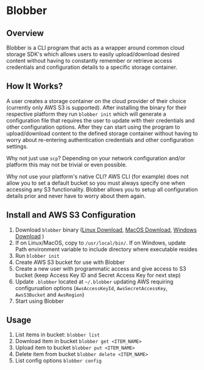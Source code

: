 Blobber
===================================

Overview
-----------------------------------

Blobber is a CLI program that acts as a wrapper around common cloud storage SDK's which allows users to easily upload/download desired content without having to constantly remember or retrieve access credentials and configuration details to a specific storage container.  

How It Works?
-----------------------------------

A user creates a storage container on the cloud provider of their choice (currently only AWS S3 is supported).  After installing the binary for their respective platform they run `blobber init` which will generate a configuration file that requires the user to update with their credentials and other configuration options.  After they can start using the program to upload/download content to the defined storage container without having to worry about re-entering authentication credentials and other configuration settings.

Why not just use `scp`?  Depending on your network configuration and/or platform this may not be trivial or even possible.

Why not use your platform's native CLI?  AWS CLI (for example) does not allow you to set a default bucket so you must always specify one when accessing any S3 functionality.  Blobber allows you to setup all configuration details prior and never have to worry about them again.

Install and AWS S3 Configuration
-----------------------------------

1) Download `blobber` binary (<a href="https://s3.amazonaws.com/mk-blobber-storage/blobber-linux.zip" target="_blank">Linux Download</a>, <a href="https://s3.amazonaws.com/mk-blobber-storage/blobber-mac.zip" target="_blank">MacOS Download</a>, <a href="https://s3.amazonaws.com/mk-blobber-storage/blobber-win.zip" target="_blank">Windows Download</a>
)
2) If on Linux/MacOS, copy to `/usr/local/bin/`.  If on Windows, update Path environment variable to include directory where executable resides
3) Run `blobber init`
4) Create AWS S3 bucket for use with Blobber
5) Create a new user with programmatic access and give access to S3 bucket (keep Access Key ID and Secret Access Key for next step)
6) Update `.blobber` located at `~/.blobber` updating AWS requiring configuruation options (`AwsAccessKeyId`, `AwsSecretAccessKey`, `AwsS3Bucket` and `AwsRegion`)
7) Start using Blobber

Usage
-----------------------------------

1) List items in bucket: `blobber list`
2) Download item in bucket `blobber get <ITEM_NAME>`
3) Upload item to bucket `blobber put <ITEM_NAME>`
4) Delete item from bucket `blobber delete <ITEM_NAME>`
5) List config options `blobber config`